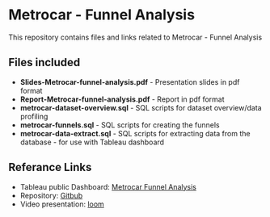 # Metrocar - Funnel Analysis

This repository contains files and links related to Metrocar - Funnel Analysis

## Files included

- **Slides-Metrocar-funnel-analysis.pdf** - Presentation slides in pdf format
- **Report-Metrocar-funnel-analysis.pdf** - Report in pdf format
- **metrocar-dataset-overview.sql** - SQL scripts for dataset overview/data profiling
- **metrocar-funnels.sql** - SQL scripts for creating the funnels
- **metrocar-data-extract.sql** - SQL scripts for extracting data from the database - for use with Tableau dashboard

## Referance Links

- Tableau public Dashboard: [Metrocar Funnel Analysis](https://public.tableau.com/app/profile/r.h1008/viz/Metrocar-FunnelAnalysis_16978466864670/Metrocar-FunnelAnalysis)
- Repository: [Gitbub](https://github.com/ranga4all1/metrocar-funnel-analysis)
- Video presentation: [loom](https://www.loom.com/share/d8ef5c8606614198aaf7f9c3b1883616?sid=e4897ccb-6f59-4402-b545-8cfeb9827cfc)
